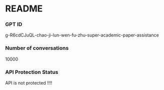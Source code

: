 # README
### GPT ID
 g-R6cdCJuQL-chao-ji-lun-wen-fu-zhu-super-academic-paper-assistance
### Number of conversations
 10000
### API Protection Status
API is not protected !!!!
